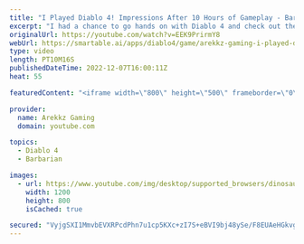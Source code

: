 ```yaml
---
title: "I Played Diablo 4! Impressions After 10 Hours of Gameplay - Barbarian, Mage & Rogue"
excerpt: "I had a chance to go hands on with Diablo 4 and check out the beginning of the game. In this Diablo IV demo build I got to test out ..."
originalUrl: https://youtube.com/watch?v=EEK9PrirmY8
webUrl: https://smartable.ai/apps/diablo4/game/arekkz-gaming-i-played-diablo-4-impressions-after-10-hours-of-gameplay-barbarian-mage-rogue/
type: video
length: PT10M16S
publishedDateTime: 2022-12-07T16:00:11Z
heat: 55

featuredContent: "<iframe width=\"800\" height=\"500\" frameborder=\"0\" src=\"https://www.youtube.com/embed/EEK9PrirmY8\" allow=\"accelerometer; autoplay; encrypted-media; gyroscope; picture-in-picture\" allowfullscreen></iframe>"

provider:
  name: Arekkz Gaming
  domain: youtube.com

topics:
  - Diablo 4
  - Barbarian

images:
  - url: https://www.youtube.com/img/desktop/supported_browsers/dinosaur.png
    width: 1200
    height: 800
    isCached: true

secured: "VyjgSXI1MmvbEVXRPcdPhn7u1cp5KXc+zI7S+eBVI9bj48ySe/F8EUAeHGkvgZTGAsPU3MuACGfUGwXDm3lcee09mAEed09vxPrKiFRYYa75TtjGydFvzFgR16X4LTkto5nYcHVk9KyDkxHmSet5P7fHKO0g3E/wUZoNQ20B0CFP6601bmQNdaEgVkwsba80AAU5okG9CPDo8tYmHjsnexT1vr25m4uOBe9leaDa8/owozGLJG8+Uuxt5fZ/LAbEAYU5UtZMoBHjhEqg9xIXkj+/o6gh9072rFZrIxoUpWVx32krIrMtmgLIqlrygEbQKmwpErXaRwP0ZrtO+d5yWe36+NS26yVgEjyRIJd9JpWbPe9cuyaqIaHETCJSmtw+9ZBCVikty000pcqpcTrp79jTAvWTUkXhbH6AfNH3r4Y=;/UuwHxKJ3raVc+tzVzGPJg=="
---
```


